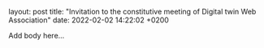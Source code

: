 layout: post
title: "Invitation to the constitutive meeting of Digital twin Web Association"
date: 2022-02-02 14:22:02 +0200

Add body here...
